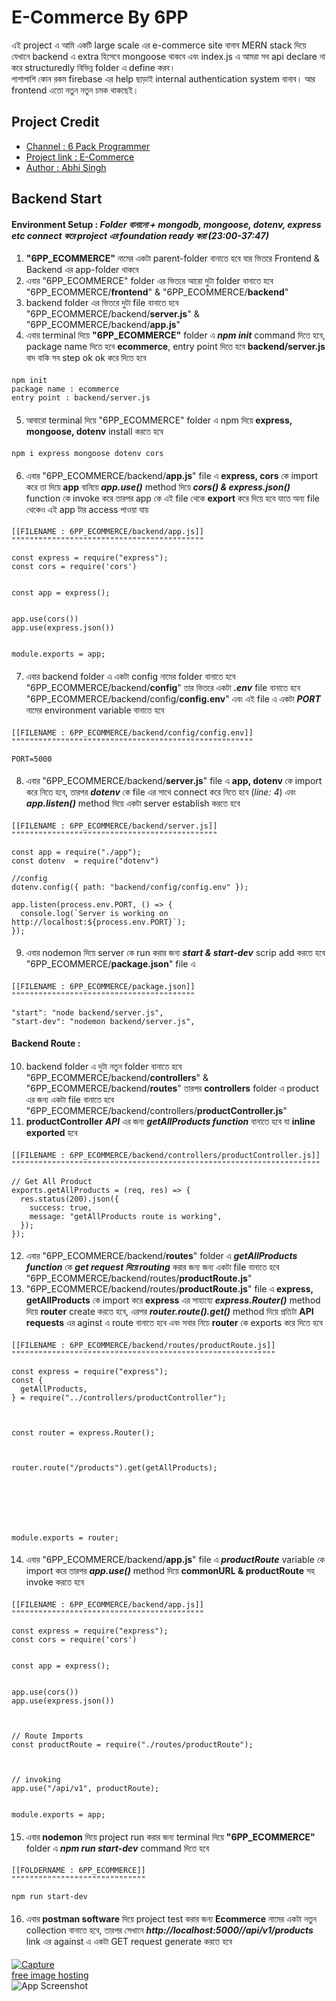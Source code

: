 

# E-Commerce By 6PP

এই project এ আমি একটি large scale এর e-commerce site বানাব MERN stack দিয়ে যেখানে backend এ extra হিসেবে mongoose থাকবে এবং index.js এ আমরা সব api declare না করে structuredly বিভিন্ন folder এ define করব।\
পাশাপাশি কোন রকম firebase এর help ছাড়াই internal authentication system বানাব। আর frontend এতো নতুন নতুন চমক থাকছেই।


## Project Credit

 - [Channel : 6 Pack Programmer](https://www.youtube.com/c/6PackProgrammer)
 - [Project link : E-Commerce](https://www.youtube.com/watch?v=AN3t-OmdyKA&t=45195s)
 - [Author : Abhi Singh](https://github.com/meabhisingh)

## Backend Start

#### Environment Setup : _Folder বানানো + mongodb, mongoose, dotenv, express etc connect করে project এর foundation ready করা (23:00-37:47)_


1. **"6PP_ECOMMERCE"** নামের একটা parent-folder বানাতে হবে যার ভিতরে Frontend & Backend এর app-folder থাকবে 
2. এবার "6PP_ECOMMERCE" folder এর ভিতরে আরো দুটা folder বানাতে হবে "6PP_ECOMMERCE/**frontend**" & "6PP_ECOMMERCE/**backend**"
3. backend folder এর ভিতরে দুটা file বানাতে হবে "6PP_ECOMMERCE/backend/**server.js**" & "6PP_ECOMMERCE/backend/**app.js**"
4. এবার terminal দিয়ে **"6PP_ECOMMERCE"** folder এ _**npm init**_ command দিতে হবে, package name দিতে হবে **ecommerce**, entry point দিতে হবে **backend/server.js** বাদ বাকি সব step ok ok করে দিতে হবে
####

```http
npm init
package name : ecommerce
entry point : backend/server.js
```

####
5. আবারো terminal দিয়ে "6PP_ECOMMERCE" folder এ npm দিয়ে **express, mongoose, dotenv** install করতে হবে
####

```http
npm i express mongoose dotenv cors
```

####
6. এবার "6PP_ECOMMERCE/backend/**app.js**" file এ **express, cors** কে import করে তা দিয়ে **app** বানিয়ে **_app.use()_** method দিয়ে **_cors() & express.json()_** function কে invoke করে তারপর app কে এই file থেকে **export** করে দিয়ে হবে যাতে অন্য file থেকেও এই app টার access পাওয়া যায়
####

```http
[[FILENAME : 6PP_ECOMMERCE/backend/app.js]]
"""""""""""""""""""""""""""""""""""""""""""

const express = require("express");
const cors = require('cors')


const app = express();


app.use(cors())
app.use(express.json())


module.exports = app;
```

####
7. এবার backend folder এ একটা config নামের folder বানাতে হবে "6PP_ECOMMERCE/backend/**config**" তার ভিতরে একটা **_.env_** file বানাতে হবে "6PP_ECOMMERCE/backend/config/**config.env**" এবং এই file এ একটা **_PORT_** নামের environment variable বানাতে হবে
####

```http
[[FILENAME : 6PP_ECOMMERCE/backend/config/config.env]]
""""""""""""""""""""""""""""""""""""""""""""""""""""""

PORT=5000
```

####
8. এবার "6PP_ECOMMERCE/backend/**server.js**" file এ **app, dotenv** কে import করে নিতে হবে, তারপর **_dotenv_** কে file এর সাথে connect করে নিতে হবে (_line: 4_) এবং **_app.listen()_** method দিয়ে একটা server establish করতে হবে
####

```http
[[FILENAME : 6PP_ECOMMERCE/backend/server.js]]
""""""""""""""""""""""""""""""""""""""""""""""

const app = require("./app");
const dotenv  = require("dotenv")

//config
dotenv.config({ path: "backend/config/config.env" });

app.listen(process.env.PORT, () => {
  console.log(`Server is working on http://localhost:${process.env.PORT}`);
});
```

####
9. এবার nodemon দিয়ে server কে run করার জন্য **_start & start-dev_** scrip add করতে হবে "6PP_ECOMMERCE/**package.json**" file এ
####

```http
[[FILENAME : 6PP_ECOMMERCE/package.json]]
"""""""""""""""""""""""""""""""""""""""""

"start": "node backend/server.js",
"start-dev": "nodemon backend/server.js",
```

#### Backend Route : 

####
10. backend folder এ দুটা নতুন folder বানাতে হবে "6PP_ECOMMERCE/backend/**controllers**" & "6PP_ECOMMERCE/backend/**routes**" তারপর **controllers** folder এ product এর জন্য একটা file বানাতে হবে "6PP_ECOMMERCE/backend/controllers/**productController.js**"
11. **productController** **_API_** এর জন্য **_getAllProducts function_** বানাতে হবে যা **inline exported** হবে
####

```http
[[FILENAME : 6PP_ECOMMERCE/backend/controllers/productController.js]]
"""""""""""""""""""""""""""""""""""""""""""""""""""""""""""""""""""""

// Get All Product
exports.getAllProducts = (req, res) => {
  res.status(200).json({
    success: true,
    message: "getAllProducts route is working",
  });
});
```

####
12. এবার "6PP_ECOMMERCE/backend/**routes**" folder এ **_getAllProducts function_** কে **_get request দিয়ে routing_** করার জন্য জন্য একটা file বানাতে হবে "6PP_ECOMMERCE/backend/routes/**productRoute.js**"
13. "6PP_ECOMMERCE/backend/routes/**productRoute.js**" file এ **express, getAllProducts** কে import করে **express** এর সাহায্যে **_express.Router()_** method দিয়ে **router** create করতে হবে, এরপর **_router.route().get()_** method দিয়ে প্রতিটা **API requests** এর aginst এ route বানাতে হবে এবং সবার নিচে **router** কে exports করে দিতে হবে
####

```http
[[FILENAME : 6PP_ECOMMERCE/backend/routes/productRoute.js]]
"""""""""""""""""""""""""""""""""""""""""""""""""""""""""""

const express = require("express");
const {
  getAllProducts,
} = require("../controllers/productController");



const router = express.Router();



router.route("/products").get(getAllProducts);







module.exports = router;
```

####
14. এবার "6PP_ECOMMERCE/backend/**app.js**" file এ **_productRoute_** variable কে import করে তারপর **_app.use()_** method দিয়ে **commonURL & productRoute** সহ invoke করতে হবে
####

```http
[[FILENAME : 6PP_ECOMMERCE/backend/app.js]]
"""""""""""""""""""""""""""""""""""""""""""

const express = require("express");
const cors = require('cors')


const app = express();


app.use(cors())
app.use(express.json())



// Route Imports
const productRoute = require("./routes/productRoute");



// invoking
app.use("/api/v1", productRoute);


module.exports = app;
```

####
15. এবার **nodemon** দিয়ে project run করার জন্য terminal দিয়ে **"6PP_ECOMMERCE"** folder এ _**npm run start-dev**_ command দিতে হবে
####

```http
[[FOLDERNAME : 6PP_ECOMMERCE]]
""""""""""""""""""""""""""""""

npm run start-dev
```

####
16. এবার **postman software** দিয়ে project test করার জন্য **Ecommerce** নামের একটা নতুন collection বানাতে হবে, তারপর সেখানে **_http://localhost:5000//api/v1/products_** link এর against এ একটা GET request generate করতে হবে
####

####
<a href="https://ibb.co/BgZb2S7"><img src="https://i.ibb.co/P5hKGfb/Capture.png" alt="Capture" border="0"></a><br /><a target='_blank' href='https://imgbb.com/'>free image hosting</a><br />
![App Screenshot](https://via.placeholder.com/468x300?text=App+Screenshot+Here)

